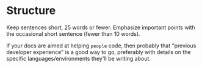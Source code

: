 # Structure

Keep sentences short, 25 words or fewer. Emphasize important points with the occasional short sentence (fewer than 10 words).

If your docs are aimed at helping `people` code, then probably that "previous developer experience" is a good way to go, preferably with details on the specific languages/environments they'll be writing about.
